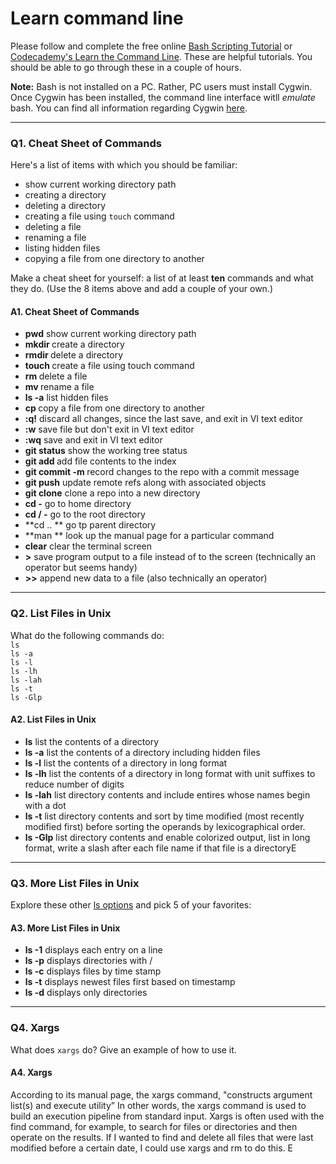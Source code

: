 # Learn command line

Please follow and complete the free online [Bash Scripting Tutorial](https://ryanstutorials.net/bash-scripting-tutorial/) or [Codecademy's Learn the Command Line](https://www.codecademy.com/learn/learn-the-command-line). These are helpful tutorials. You should be able to go through these in a couple of hours.

**Note:** Bash is not installed on a PC. Rather, PC users must install Cygwin. Once Cygwin has been installed, the command line interface witll _emulate_ bash. You can find all information regarding Cygwin [here](https://www.cygwin.com/).

---

### Q1.  Cheat Sheet of Commands  

Here's a list of items with which you should be familiar:  
* show current working directory path
* creating a directory
* deleting a directory
* creating a file using `touch` command
* deleting a file
* renaming a file
* listing hidden files
* copying a file from one directory to another

Make a cheat sheet for yourself: a list of at least **ten** commands and what they do.  (Use the 8 items above and add a couple of your own.)  

> >
#### A1.   Cheat Sheet of Commands
 
* **pwd**  show current working directory path
* **mkdir <directory>** create a directory
* **rmdir <directory>** delete a directory
* **touch <filename>** create a file using touch command
* **rm <file>** delete a file
* **mv <old file name> <new file name>** rename a file
* **ls -a** list hidden files
* **cp <source> <destination>** copy a file from one directory to another
* **:q!** discard all changes, since the last save, and exit in VI text editor
* **:w** save file but don't exit in VI text editor
* **:wq**  save and exit in VI text editor
* **git status** show the working tree status
* **git add <filename>** add file contents to the index
* **git commit -m <message>** record changes to the repo with a commit message
* **git push** update remote refs along with associated objects
* **git clone** clone a repo into a new directory
* **cd -** go to home directory
* **cd / -** go to the root directory
* **cd .. ** go tp parent directory
* **man <command> ** look up the manual page for a particular command
* **clear** clear the terminal screen
* **>** save program output to a file instead of to the screen (technically an operator but seems handy)
* **>>** append new data to a file (also technically an operator)

---

### Q2.  List Files in Unix   

What do the following commands do:  
`ls`  
`ls -a`  
`ls -l`  
`ls -lh`  
`ls -lah`  
`ls -t`  
`ls -Glp`  

> >
#### A2.   List Files in Unix

* **ls** list the contents of a directory
* **ls -a** list the contents of a directory including hidden files
* **ls -l** list the contents of a directory in long format
* **ls -lh** list the contents of a directory in long format with unit suffixes to reduce number of digits
* **ls -lah** list directory contents and include entires whose names begin with a dot 
* **ls -t** list directory contents and sort by time modified (most recently modified first) before sorting the operands by lexicographical order.
* **ls -Glp** list directory contents and enable colorized output, list in long format, write a slash after each file name if that file is a directoryE

---

### Q3.  More List Files in Unix  

Explore these other [ls options](http://www.techonthenet.com/unix/basic/ls.php) and pick 5 of your favorites:

> > 
#### A3. More List Files in Unix

* **ls -1** displays each entry on a line
* **ls -p** displays directories with /
* **ls -c** displays files by time stamp
* **ls -t** displays newest files first based on timestamp 
* **ls -d** displays only directories

---

### Q4.  Xargs   

What does `xargs` do? Give an example of how to use it.

> > 
#### A4.   Xargs

According to its manual page, the xargs command,  "constructs argument list(s) and execute utility” In other words, the xargs command is used to build an execution pipeline from standard input. Xargs is often used with the find command, for example, to search for files or directories and then operate on the results. If I wanted to find and delete all files that were last modified before a certain date, I could use xargs and rm to do this. E

 

